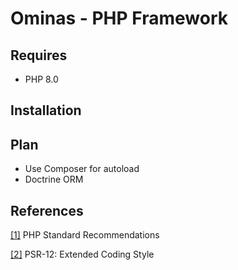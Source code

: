 # Ominas - PHP Framework

## Requires

- PHP 8.0

## Installation



## Plan
- Use Composer for autoload
- Doctrine ORM

## References

[[1]](https://www.php-fig.org/psr/) PHP Standard Recommendations

[[2]](https://www.php-fig.org/psr/) PSR-12: Extended Coding Style

